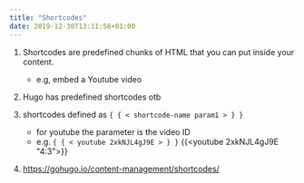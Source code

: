 ```yaml
---
title: "Shortcodes"
date: 2019-12-30T13:11:58+01:00
---
```


1. Shortcodes are predefined chunks of HTML that you can put inside your content.
    * e.g, embed a Youtube video
2. Hugo has predefined shortcodes otb

3. shortcodes defined as  `{ { < shortcode-name param1 > } }`
    * for youtube the parameter is the video ID
    * e.g. `{ { < youtube 2xkNJL4gJ9E > } }`  {{<youtube 2xkNJL4gJ9E "4:3">}}
4. <https://gohugo.io/content-management/shortcodes/>
